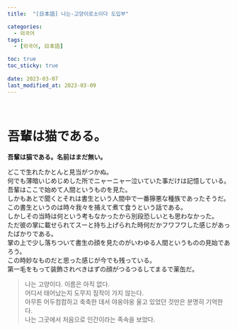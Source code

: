 ```yaml
---
title:  "[日本語] 나는-고양이로소이다 도입부"

categories:
  - 외국어
tags:
  - [외국어, 日本語]

toc: true
toc_sticky: true
 
date: 2023-03-07
last_modified_at: 2023-03-09
---
```


<br/>

# 吾輩は猫である。

<b>吾輩は猫である。名前はまだ無い。</b>  

どこで生れたかとんと見当がつかぬ。  
何でも薄暗いじめじめした所でニャーニャー泣いていた事だけは記憶している。  
吾輩はここで始めて人間というものを見た。  
しかもあとで聞くとそれは書生という人間中で一番獰悪な種族であったそうだ。  
この書生というのは時々我々を捕えて煮て食うという話である。  
しかしその当時は何という考もなかったから別段恐しいとも思わなかった。  
ただ彼の掌に載せられてスーと持ち上げられた時何だかフワフワした感じがあったばかりである。  
掌の上で少し落ちついて書生の顔を見たのがいわゆる人間というものの見始であろう。  
この時妙なものだと思った感じが今でも残っている。  
第一毛をもって装飾されべきはずの顔がつるつるしてまるで薬缶だ。  


> 나는 고양이다. 이름은 아직 없다.<br/>어디서 태어났는지 도무지 짐작이 가지 않는다.<br/>아무튼 어두컴컴하고 축축한 데서 야옹야옹 울고 있었던 것만은 분명히 기억한다.<br/>나는 그곳에서 처음으로 인간이라는 족속을 보았다.